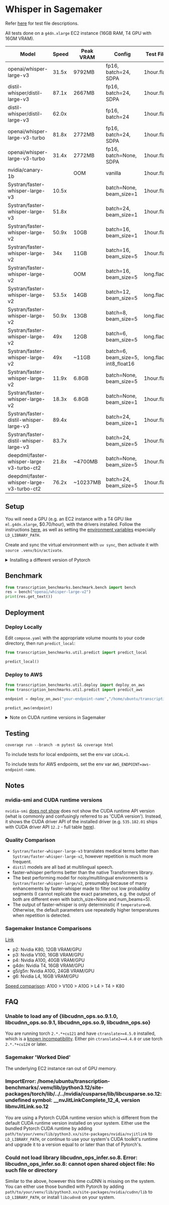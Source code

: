 # Whisper in Sagemaker

Refer [here][test-files] for test file descriptions.

All tests done on a `g4dn.xlarge` EC2 instance (16GB RAM, T4 GPU with 16GM VRAM).

| Model                                     | Speed | Peak VRAM | Config                             | Test File  |
| ----------------------------------------- | ----- | --------- | ---------------------------------- | ---------- |
| openai/whisper-large-v3                   | 31.5x | 9792MB    | fp16, batch=24, SDPA               | 1hour.flac |
| distil-whisper/distil-large-v3            | 87.1x | 2667MB    | fp16, batch=24, SDPA               | 1hour.flac |
| distil-whisper/distil-large-v3            | 62.0x |           | fp16, batch=24                     | 1hour.flac |
| openai/whisper-large-v3-turbo             | 81.8x | 2772MB    | fp16, batch=24, SDPA               | 1hour.flac |
| openai/whisper-large-v3-turbo             | 31.4x | 2772MB    | fp16, batch=None, SDPA             | 1hour.flac |
| nvidia/canary-1b                          |       | OOM       | vanilla                            | 1hour.flac |
| Systran/faster-whisper-large-v3           | 10.5x |           | batch=None, beam_size=1            | 1hour.flac |
| Systran/faster-whisper-large-v3           | 51.8x |           | batch=24, beam_size=1              | 1hour.flac |
| Systran/faster-whisper-large-v2           | 50.9x | 10GB      | batch=16, beam_size=1              | 1hour.flac |
| Systran/faster-whisper-large-v2           | 34x   | 11GB      | batch=16, beam_size=5              | 1hour.flac |
| Systran/faster-whisper-large-v2           |       | OOM       | batch=16, beam_size=5              | long.flac  |
| Systran/faster-whisper-large-v2           | 53.5x | 14GB      | batch=12, beam_size=5              | long.flac  |
| Systran/faster-whisper-large-v2           | 50.9x | 13GB      | batch=8, beam_size=5               | long.flac  |
| Systran/faster-whisper-large-v2           | 49x   | 12GB      | batch=6, beam_size=5               | long.flac  |
| Systran/faster-whisper-large-v2           | 49x   | ~11GB     | batch=6, beam_size=5, int8_float16 | long.flac  |
| Systran/faster-whisper-large-v2           | 11.9x | 6.8GB     | batch=None, beam_size=5            | 1hour.flac |
| Systran/faster-whisper-large-v2           | 18.3x | 6.8GB     | batch=None, beam_size=1            | 1hour.flac |
| Systran/faster-distil-whisper-large-v3    | 89.4x |           | batch=24, beam_size=1              | 1hour.flac |
| Systran/faster-distil-whisper-large-v3    | 83.7x |           | batch=24, beam_size=5              | 1hour.flac |
| deepdml/faster-whisper-large-v3-turbo-ct2 | 21.8x | ~4700MB   | batch=None, beam_size=5            | 1hour.flac |
| deepdml/faster-whisper-large-v3-turbo-ct2 | 76.2x | ~10237MB  | batch=24, beam_size=5              | 1hour.flac |

## Setup

You will need a GPU (e.g. an EC2 instance with a T4 GPU like `ml.g4dn.xlarge`, $0.70/hour), with the drivers installed. Follow the instructions [here][install-cuda], as well as setting the [environment variables] especially `LD_LIBRARY_PATH`.

Create and sync the virtual environment with `uv sync`, then activate it with `source .venv/bin/activate`.

<details>
<summary>Installing a different version of Pytorch</summary>

The steps above will install the latest version of Pytorch, which is generally compatible with the latest CUDA drivers. If for some reason, you need to run an older version of Pytorch (e.g., if you are unable to upgrade your GPU drivers to support a later CUDA runtime version), follow these instructions.

Note: Pytorch ships with its own CUDA runtime API versions, which will work as long as they are [supported][CUDA compatibility] by the version of the driver.

EC2 instances: For the AWS AMI image [`Deep Learning Base OSS Nvidia Driver GPU AMI (Ubuntu 22.04)`][ami-image], the default CUDA runtime version selected is 12.1 (set via `LD_LIBRARY_PATH`, via `/etc/profile.d/dlami.sh`). CUDA Toolkit runtime versions 12.2 and 12.3 are also pre-installed.

To install Pytorch with a specific CUDA runtime version, edit your `pyproject.toml` file. For example, to install Pytorch compiled against CUDA runtime version 12.1:

```toml
[[tool.uv.index]]
url = "https://download.pytorch.org/whl/cu121"
name = "pytorch-cu121"
explicit = true

[tool.uv.sources]
torch = { index = "pytorch-cu121" }
torchvision = { index = "pytorch-cu121" }
torchaudio = { index = "pytorch-cu121" }
```

Then run `uv add torch==2.5.1+cu121 torchvision torchaudio`. The correct versions of `torchvision` and `torchaudio` will be installed automatically.

Similarly, for the CUDA 12.4 runtime. Modify the index urls in `pyproject.toml` accordingly and then run `uv add torch==2.5.1+cu124 torchvision torchaudio`.

</details>

## Benchmark

```python
from transcription_benchmarks.benchmark.bench import bench
res = bench("openai/whisper-large-v2")
print(res.get_text())
```

## Deployment

### Deploy Locally

Edit `compose.yaml` with the appropriate volume mounts to your code directory, then run `predict_local`:

```python
from transcription_benchmarks.util.predict import predict_local

predict_local()
```

### Deploy to AWS

```python
from transcription_benchmarks.util.deploy import deploy_on_aws
from transcription_benchmarks.util.predict import predict_aws

endpoint = deploy_on_aws("your-endpoint-name","/home/ubuntu/transcription-benchmarks/models/Systran-faster-whisper-large-v2/model_artifact.tar.gz", "/home/ubuntu/transcription-benchmarks/src/transcription_benchmarks/inference/systran_faster_whisper_large_v2")

predict_aws(endpoint)
```

<details>
<summary>Note on CUDA runtime versions in Sagemaker</summary>

The SageMaker model container uses the NVIDIA GPU Driver version 470.256.02 by default, which will only support CUDA runtime versions up to 11.x. CUDA runtime 12.x requires GPU driver version >= 525.60.13 ([support matrix], see also [CUDA compatibility]).

To use a later GPU driver version, override the Sagemaker Session's `create_endpoint_config` method with `InferenceAmiVersion: al2-ami-sagemaker-inference-gpu-2`. This provides the more recent [GPU driver version 535.183.01][sagemaker-image] which supports CUDA runtime versions 12.x.

</details>

## Testing

`coverage run --branch -m pytest && coverage html`

To include tests for local endpoints, set the env var `LOCAL=1`.

To include tests for AWS endpoints, set the env var `AWS_ENDPOINT=aws-endpoint-name`.

## Notes

### nvidia-smi and CUDA runtime versions

`nvidia-smi` [does not show][nvidia-smi] does not show the CUDA runtime API version (what is commonly and confusingly referred to as 'CUDA version'). Instead, it shows the CUDA driver API of the installed driver (e.g. `535.182.01` ships with CUDA driver API `12.2` - full table [here][support matrix]).

### Quality Comparison

- `Systran/faster-whisper-large-v3` translates medical terms better than `Systran/faster-whisper-large-v2`, however repetition is much more frequent.
- `distil` models are all bad at multilingual speech.
- faster-whisper performs better than the native Transformers library.
- The best performing model for noisy/multilingual environments is `Systran/faster-whisper-large/v2`, presumably because of many enhancements by faster-whisper made to filter out low probability segments (I cannot replicate the exact parameters, e.g. the output of both are different even with batch_size=None and num_beams=5).
- The output of faster-whisper is only deterministic if `temperature=0`. Otherwise, the default parameters use repeatedly higher temperatures when repetition is detected.

### Sagemaker Instance Comparisons

[Link][sagemaker-pricing]

- p2: Nvidia K80, 12GB VRAM/GPU
- p3: Nvidia V100, 16GB VRAM/GPU
- p4: Nvidia A100, 40GB VRAM/GPU
- g4dn: Nvidia T4, 16GB VRAM/GPU
- g5/g5n: Nvidia A10G, 24GB VRAM/GPU
- g6: Nvidia L4, 16GB VRAM/GPU

[Speed comparison]\: A100 > V100 > A10G > L4 > T4 > K80

## FAQ

### Unable to load any of {libcudnn_ops.so.9.1.0, libcudnn_ops.so.9.1, libcudnn_ops.so.9, libcudnn_ops.so}

You are running torch `2.*.*+cu121` and have `ctranslate>=4.5.0` installed, which is a [known incompatibility](https://github.com/SYSTRAN/faster-whisper/issues/1086). Either pin `ctranslate2==4.4.0` or use torch `2.*.*+cu124` or later.

### Sagemaker 'Worked Died'

The underlying EC2 instance ran out of GPU memory.

### ImportError: /home/ubuntu/transcription-benchmarks/.venv/lib/python3.12/site-packages/torch/lib/../../nvidia/cusparse/lib/libcusparse.so.12: undefined symbol: \_\_nvJitLinkComplete_12_4, version libnvJitLink.so.12

You are using a Pytorch CUDA runtime version which is different from the default CUDA runtime version installed on your system. Either use the bundled Pytorch CUDA runtime by adding `path/to/your/venv/lib/python3.xx/site-packages/nvidia/nvjitlink` to `LD_LIBRARY_PATH`, or continue to use your system's CUDA toolkit's runtime and upgrade it to a version equal to or later than that of Pytorch's.

### Could not load library libcudnn_ops_infer.so.8. Error: libcudnn_ops_infer.so.8: cannot open shared object file: No such file or directory

Similar to the above, however this time cuDNN is missing on the system. You can either use those bundled with Pytorch by adding `path/to/your/venv/lib/python3.xx/site-packages/nvidia/cudnn/lib` to `LD_LIBRARY_PATH`, or install `libcudnn8` on your system.

[test-files]: test_audio/readme.md
[support matrix]: https://docs.nvidia.com/cuda/cuda-toolkit-release-notes/index.html#id5
[CUDA compatibility]: https://docs.nvidia.com/deploy/cuda-compatibility/index.html
[sagemaker-image]: https://docs.aws.amazon.com/sagemaker/latest/APIReference/API_ProductionVariant.html#sagemaker-Type-ProductionVariant-InferenceAmiVersion
[nvidia-smi]: https://stackoverflow.com/questions/53422407/different-cuda-versions-shown-by-nvcc-and-nvidia-smi#comment93719643_53422407
[ami-image]: https://aws.amazon.com/releasenotes/aws-deep-learning-base-gpu-ami-ubuntu-22-04/
[sagemaker-pricing]: https://aws.amazon.com/sagemaker/pricing/
[Speed comparison]: https://www.domainelibre.com/comparing-the-performance-and-cost-of-a100-v100-t4-gpus-and-tpu-in-google-colab/
[install-cuda]: https://developer.nvidia.com/cuda-downloads
[environment variables]: https://docs.nvidia.com/cuda/cuda-installation-guide-linux/index.html#environment-setup
